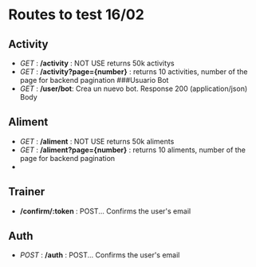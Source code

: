 # Routes to test 16/02

## Activity

- _GET_ : **/activity** : NOT USE returns 50k activitys
- _GET_ : **/activity?page={number}** : returns 10 activities, number of the page for backend pagination
###Usuario Bot
- _GET_ : **/user/bot**: Crea un nuevo bot.
Response 200 (application/json)
Body

## Aliment

- _GET_ : **/aliment** : NOT USE returns 50k aliments
- _GET_ : **/aliment?page={number}** : returns 10 aliments, number of the page for backend pagination
-

## Trainer

- **/confirm/:token** : POST... Confirms the user's email

## Auth

- _POST_ : **/auth** : POST... Confirms the user's email

